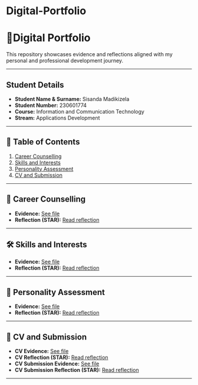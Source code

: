 # Digital-Portfolio
# 📁Digital Portfolio

This repository showcases evidence and reflections aligned with my personal and professional development journey.

---

## Student Details

- **Student Name & Surname:** Sisanda Madikizela
- **Student Number:** 230601774
- **Course:** Information and Communication Technology
- **Stream:** Applications Development

---

## 📑 Table of Contents

1. [Career Counselling](#career-counselling)
2. [Skills and Interests](#skills-and-interests)
3. [Personality Assessment](#personality-assessment)
4. [CV and Submission](#cv-and-submission)

---

## 🌟 Career Counselling

- **Evidence:** [See file](career-counselling/evidence.png)
- **Reflection (STAR):** [Read reflection](career-counselling/reflection.md)

---

## 🛠️ Skills and Interests

- **Evidence:** [See file](skills-interests/evidence.png)
- **Reflection (STAR):** [Read reflection](skills-interests/reflection.md)

---

## 🧠 Personality Assessment

- **Evidence:** [See file](personality-assessment/evidence.png)
- **Reflection (STAR):** [Read reflection](personality-assessment/reflection.md)

---

## 📄 CV and Submission

- **CV Evidence:** [See file](cv/my-cv.pdf)
- **CV Reflection (STAR):** [Read reflection](cv/reflection.md)
- **CV Submission Evidence:** [See file](cv/evidence2.png)
- **CV Submission Reflection (STAR):** [Read reflection](cv/reflection.md)

---
